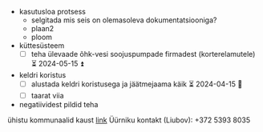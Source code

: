 
- kasutusloa protsess
	- selgitada mis seis on olemasoleva dokumentatsiooniga?
	- plaan2
	- ploom
- küttesüsteem
	- [ ] teha ülevaade õhk-vesi soojuspumpade firmadest (korterelamutele) ⏳ 2024-05-15 ⏫ 
- keldri koristus
	- [ ] alustada keldri koristusega ja jäätmejaama käik ⏳ 2024-04-15 🔼 
	- [ ] taarat viia
- negatiividest pildid teha

ühistu kommunaalid kaust [link](https://drive.google.com/drive/folders/1Zkv9v9fI9V0a7ZcAaSlHNOiu0NJRhIud?usp=drive_link)
Üürniku kontakt (Liubov): +372 5393 8035
